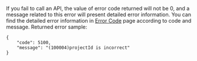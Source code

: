 ﻿[//]: # (chinagitpath:XXXXX)

If you fail to call an API, the value of error code returned will not be 0, and a message related to this error will present detailed error information. You can find the detailed error information in [Error Code](https://cloud.tencent.com/document/product/1014/31229) page according to code and message.
Returned error sample:

```
{
    "code": 5100,
    "message": "(100004)projectId is incorrect"
}
```

